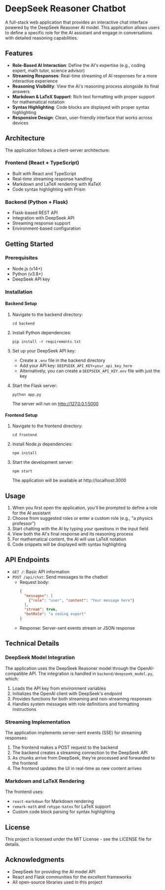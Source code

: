 # DeepSeek Reasoner Chatbot

A full-stack web application that provides an interactive chat interface powered by the DeepSeek Reasoner AI model. This application allows users to define a specific role for the AI assistant and engage in conversations with detailed reasoning capabilities.

## Features

- **Role-Based AI Interaction**: Define the AI's expertise (e.g., coding expert, math tutor, science advisor)
- **Streaming Responses**: Real-time streaming of AI responses for a more interactive experience
- **Reasoning Visibility**: View the AI's reasoning process alongside its final answers
- **Markdown & LaTeX Support**: Rich text formatting with proper support for mathematical notation
- **Syntax Highlighting**: Code blocks are displayed with proper syntax highlighting
- **Responsive Design**: Clean, user-friendly interface that works across devices

## Architecture

The application follows a client-server architecture:

### Frontend (React + TypeScript)
- Built with React and TypeScript
- Real-time streaming response handling
- Markdown and LaTeX rendering with KaTeX
- Code syntax highlighting with Prism

### Backend (Python + Flask)
- Flask-based REST API
- Integration with DeepSeek API
- Streaming response support
- Environment-based configuration

## Getting Started

### Prerequisites

- Node.js (v14+)
- Python (v3.8+)
- DeepSeek API key

### Installation

#### Backend Setup

1. Navigate to the backend directory:
   ```
   cd backend
   ```

2. Install Python dependencies:
   ```
   pip install -r requirements.txt
   ```

3. Set up your DeepSeek API key:
   - Create a `.env` file in the backend directory
   - Add your API key: `DEEPSEEK_API_KEY=your_api_key_here`
   - Alternatively, you can create a `DEEPSEEK_API_KEY.env` file with just the key

4. Start the Flask server:
   ```
   python app.py
   ```
   The server will run on http://127.0.0.1:5000

#### Frontend Setup

1. Navigate to the frontend directory:
   ```
   cd frontend
   ```

2. Install Node.js dependencies:
   ```
   npm install
   ```

3. Start the development server:
   ```
   npm start
   ```
   The application will be available at http://localhost:3000

## Usage

1. When you first open the application, you'll be prompted to define a role for the AI assistant
2. Choose from suggested roles or enter a custom role (e.g., "a physics professor")
3. Start chatting with the AI by typing your questions in the input field
4. View both the AI's final response and its reasoning process
5. For mathematical content, the AI will use LaTeX notation
6. Code snippets will be displayed with syntax highlighting

## API Endpoints

- `GET /`: Basic API information
- `POST /api/chat`: Send messages to the chatbot
  - Request body:
    ```json
    {
      "messages": [
        {"role": "user", "content": "Your message here"}
      ],
      "stream": true,
      "botRole": "a coding expert"
    }
    ```
  - Response: Server-sent events stream or JSON response

## Technical Details

### DeepSeek Model Integration

The application uses the DeepSeek Reasoner model through the OpenAI-compatible API. The integration is handled in `backend/deepseek_model.py`, which:

1. Loads the API key from environment variables
2. Initializes the OpenAI client with DeepSeek's endpoint
3. Provides functions for both streaming and non-streaming responses
4. Handles system messages with role definitions and formatting instructions

### Streaming Implementation

The application implements server-sent events (SSE) for streaming responses:

1. The frontend makes a POST request to the backend
2. The backend creates a streaming connection to the DeepSeek API
3. As chunks arrive from DeepSeek, they're processed and forwarded to the frontend
4. The frontend updates the UI in real-time as new content arrives

### Markdown and LaTeX Rendering

The frontend uses:
- `react-markdown` for Markdown rendering
- `remark-math` and `rehype-katex` for LaTeX support
- Custom code block parsing for syntax highlighting

## License

This project is licensed under the MIT License - see the LICENSE file for details.

## Acknowledgments

- DeepSeek for providing the AI model API
- React and Flask communities for the excellent frameworks
- All open-source libraries used in this project
